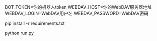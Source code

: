 BOT_TOKEN=你的机器人token
WEBDAV_HOST=你的WebDAV服务器地址
WEBDAV_LOGIN=WebDAV用户名
WEBDAV_PASSWORD=WebDAV密码


pip install -r requirements.txt


python run.py
